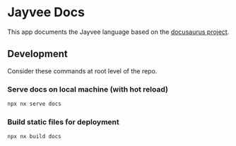 <!--
SPDX-FileCopyrightText: 2023 Friedrich-Alexander-Universitat Erlangen-Nurnberg

SPDX-License-Identifier: AGPL-3.0-only
-->

# Jayvee Docs

This app documents the Jayvee language based on the [docusaurus project](https://docusaurus.io/).

## Development

Consider these commands at root level of the repo.

### Serve docs on local machine (with hot reload)
```bash
npx nx serve docs
```

### Build static files for deployment
```bash
npx nx build docs 
```

